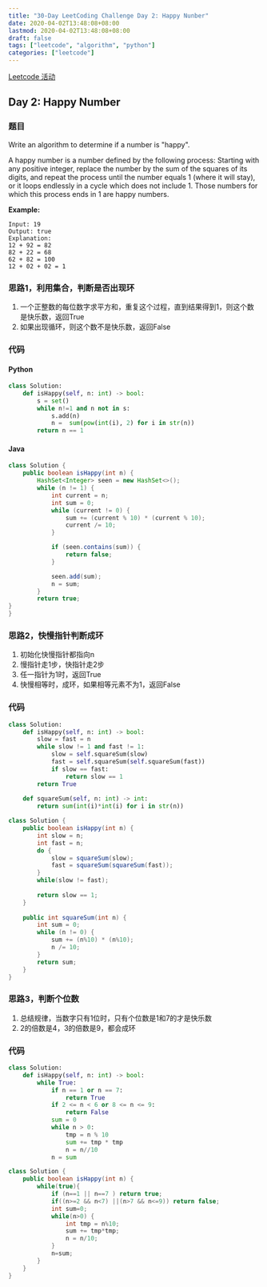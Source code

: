 ```yaml
---
title: "30-Day LeetCoding Challenge Day 2: Happy Nunber"
date: 2020-04-02T13:48:08+08:00
lastmod: 2020-04-02T13:48:08+08:00
draft: false
tags: ["leetcode", "algorithm", "python"]
categories: ["leetcode"]
---
```


[Leetcode 活动](https://leetcode.com/explore/featured/card/30-day-leetcoding-challenge/)

## Day 2: Happy Number

### 题目

Write an algorithm to determine if a number is "happy".

A happy number is a number defined by the following process: Starting with any positive integer, replace the number by the sum of the squares of its digits, and repeat the process until the number equals 1 (where it will stay), or it loops endlessly in a cycle which does not include 1. Those numbers for which this process ends in 1 are happy numbers.

**Example:** 

```
Input: 19
Output: true
Explanation: 
12 + 92 = 82
82 + 22 = 68
62 + 82 = 100
12 + 02 + 02 = 1
```

### 思路1，利用集合，判断是否出现环

1. 一个正整数的每位数字求平方和，重复这个过程，直到结果得到1，则这个数是快乐数，返回True
2. 如果出现循环，则这个数不是快乐数，返回False

### 代码

#### Python

```python
class Solution:
    def isHappy(self, n: int) -> bool:
        s = set()
        while n!=1 and n not in s:
            s.add(n)
            n =  sum(pow(int(i), 2) for i in str(n))
        return n == 1  
```

#### Java

```java
class Solution {
    public boolean isHappy(int n) {
        HashSet<Integer> seen = new HashSet<>();
        while (n != 1) {
            int current = n;
            int sum = 0;
            while (current != 0) {
                sum += (current % 10) * (current % 10);
                current /= 10;
            }

            if (seen.contains(sum)) {
                return false;
            }

            seen.add(sum);
            n = sum;
        }
        return true;
}
}
```

### 思路2，快慢指针判断成环

1. 初始化快慢指针都指向n
2. 慢指针走1步，快指针走2步
3. 任一指针为1时，返回True
4. 快慢相等时，成环，如果相等元素不为1，返回False

### 代码

```python
class Solution:
    def isHappy(self, n: int) -> bool:
        slow = fast = n
        while slow != 1 and fast != 1:
            slow = self.squareSum(slow)
            fast = self.squareSum(self.squareSum(fast))
            if slow == fast:
                return slow == 1
        return True
    
    def squareSum(self, n: int) -> int:
        return sum(int(i)*int(i) for i in str(n))
```

```java
class Solution {
    public boolean isHappy(int n) {
        int slow = n;
        int fast = n;
        do {
            slow = squareSum(slow);
            fast = squareSum(squareSum(fast));
        }
        while(slow != fast);
        
        return slow == 1;
    }
    
    public int squareSum(int n) {
        int sum = 0;
        while (n != 0) {
            sum += (n%10) * (n%10);
            n /= 10;
        }
        return sum;
    }
}
```

### 思路3，判断个位数

1. 总结规律，当数字只有1位时，只有个位数是1和7的才是快乐数
2. 2的倍数是4，3的倍数是9，都会成环

### 代码

```python
class Solution:
    def isHappy(self, n: int) -> bool:
        while True:
            if n == 1 or n == 7:
                return True
            if 2 <= n < 6 or 8 <= n <= 9:
                return False
            sum = 0
            while n > 0:
                tmp = n % 10
                sum += tmp * tmp
                n = n//10
            n = sum
```

```java
class Solution { 
    public boolean isHappy(int n) { 
        while(true){
            if (n==1 || n==7 ) return true;
            if((n>=2 && n<7) ||(n>7 && n<=9)) return false;
            int sum=0;
            while(n>0) {
                int tmp = n%10;
                sum += tmp*tmp;
                n = n/10;
            }
            n=sum;
        }
    }
}
```